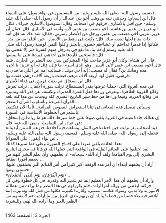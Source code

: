------------------------------------------------------------------------

فقسمه رسول الله- صلى الله عليه وسلم- بين المسلمين عن بواء، يقول: على
السواء.  
قال ابن إسحاق: وحدثني نبيه بن وهب أخو بني عبد الدار أن رسول الله- صلى
الله عليه وسلم- حين أقبل بالأسارى، فرقهم في أصحابه، وقال: استوصوا
بالأسارى خيرا» . فكان أبو عزيز بن عمير بن هاشم، أخو مصعب بن عمير لأبيه
وأمه، في الأسارى. قال: فقال أبو عزيز: مربي أخي مصعب بن عمير، ورجل من
الأنصار يأسرني، فقال: شد يدك به، فإن أمه ذات متاع لعلها تفديه منك. قال:
وكنت في رهط من الأنصار- حين أقبلوا بي من بدر- فكانوا إذا قدموا غداءهم أو
عشاءهم خصوني بالخبز وأكلوا التمر، لوصية رسول الله صلى الله عليه وسلم
إياهم بنا، ما تقع في يد رجل منهم كسرة خبز إلا نفحني بها.  
قال: فأستحيي فأردها على أحدهم، فيردها علي ما يمسها.  
قال ابن هشام: وكان أبو عزيز صاحب لواء المشركين ببدر، بعد النضر بن
الحارث، فلما قال أخوه مصعب ابن عمير لأبي اليسر- وهو الذي أسره- ما قال،
قال له أبو عزيز: يا أخي، هذه وصاتك بي؟ فقال له مصعب: إنه أخي دونك..
فسألت أمه عن أغلى ما فدي به قرشي، فقيل لها: أربعة آلاف درهم، فبعثت
بأربعة آلاف درهم، ففدته بها.  
قال ابن إسحاق: ثم بعثت قريش في فداء الأسرى.  
في هذه الغزوة التي أجملنا عرضها بقدر المستطاع، نزلت سورة الأنفال.. نزلت
تعرض وقائع الغزوة الظاهرة، وتعرض وراءها فعل القدرة المدبرة، وتكشف عن قدر
الله وتدبيره في وقائع الغزوة، وفيما وراءها من خط سير التاريخ البشري كله
وتحدث عن هذا كله بلغة القرآن الفريدة وبأسلوب القرآن المعجز..  
وسيأتي تفصيل هذه المعاني في ثنايا استعراض النصوص القرآنية.. فأما الآن
فنكتفي باستعراض الخطوط الأساسية في السورة:  
إن هنالك حادثا بعينه في الغزوة يلقي ضوءا على خط سيرها. ذلك هو ما رواه
ابن إسحاق- عن عبادة ابن الصامت- رضي الله عنه، قال:  
«فينا أصحاب بدر نزلت حين اختلفنا في النفل، وساءت فيه أخلاقنا، فنزعه الله
من أيدينا، فجعله إلى رسول الله- صلى الله عليه وسلم- فقسمه رسول الله صلى
الله عليه وسلم- عن بواء (يقول: على السواء) .  
هذا الحادث يلقي ضوءا على افتتاح السورة وعلى خط سيرها كذلك:  
لقد اختلفوا على الغنائم القليلة في الواقعة التي جعلها الله فرقانا في
مجرى التاريخ البشري إلى يوم القيامة! ولقد أراد الله- سبحانه- أن يعلمهم،
وأن يعلم البشر كلهم من بعدهم أمورا عظاما ...  
أراد أن يعلمهم ابتداء أن أمر هذه الوقعة أكبر كثيرا من أمر الغنائم التي
يختلفون عليها. فسمى يومها:  
«يَوْمَ الْفُرْقانِ، يَوْمَ الْتَقَى الْجَمْعانِ» ..  
وأراد أن يعلمهم أن هذا الأمر العظيم إنما تم بتدبير الله وقدره، في كل
خطوة وفي كل حركة، ليقضي من ورائه أمرا أراده، فلم يكن لهم في هذا النصر
وما وراءه من عظائم الأمور يد ولا تدبير، وسواء غنائمه الصغيرة وآثاره
الكبيرة، فكلها من فعل الله وتدبيره. إنما أبلاهم فيه بلاء حسنا من فضله!
وأراد أن يريهم مدى الفرق بين ما أرادوه هم لأنفسهم من الظفر بالعير وما
أراده الله لهم، وللبشرية

------------------------------------------------------------------------

الجزء: 3 ¦ الصفحة: 1463

